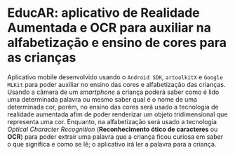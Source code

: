 # EducAR: aplicativo de Realidade Aumentada e OCR para auxiliar na alfabetização e ensino de cores para as crianças

Aplicativo mobile desenvolvido usando o `Android SDK`, `artoolkitX` e `Google MLKit` para poder auxiliar no ensino 
das cores e alfabetização das crianças. Usando a câmera de um *smartphone* a criança poderá saber como é lido uma 
determinada palavra ou mesmo saber qual é o nome de uma determinada cor, porém, no ensino das cores será usado a
tecnologia de realidade aumentada afim de poder renderizar um objeto tridimensional que representa uma cor. Enquanto,
na alfabetização será usado a tecnologia *Optical Character Recognition* (**Reconhecimento ótico de caracteres** ou
**OCR**) para poder extrair uma palavra que a criança ficou curiosa em saber o que significa e como se lê; o
aplicativo irá ler a palavra para a criança.



